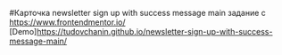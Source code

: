 #Карточка newsletter sign up with success message main
 задание с https://www.frontendmentor.io/
[Demo]https://tudovchanin.github.io/newsletter-sign-up-with-success-message-main/
